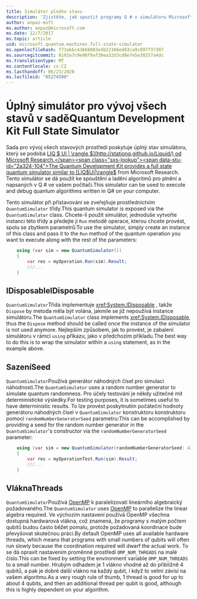 ```yaml
---
title: Simulátor plného stavu
description: 'Zjistěte, jak spustit programy Q # v simulátoru Microsoft Quantum Development Kit úplný stav.'
author: anpaz-msft
ms.author: anpaz@microsoft.com
ms.date: 12/7/2017
ms.topic: article
uid: microsoft.quantum.machines.full-state-simulator
ms.openlocfilehash: f73abbc4366b003e4b22366ed83ca9c897737307
ms.sourcegitcommit: 0181e7c9e98f9af30ea32d3cd8e7e5e30257a4dc
ms.translationtype: MT
ms.contentlocale: cs-CZ
ms.lasthandoff: 06/23/2020
ms.locfileid: "85274590"
---
```

# <a name="quantum-development-kit-full-state-simulator"></a><span data-ttu-id="2a324-103">Úplný simulátor pro vývoj všech stavů v sadě</span><span class="sxs-lookup"><span data-stu-id="2a324-103">Quantum Development Kit Full State Simulator</span></span>

<span data-ttu-id="2a324-104">Sada pro vývoj všech stavových prostředí poskytuje úplný stav simulátoru, který se podobá [LIQ $ UI | \rangle $](http://stationq.github.io/Liquid/) od Microsoft Research.</span><span class="sxs-lookup"><span data-stu-id="2a324-104">The Quantum Development Kit provides a full state quantum simulator similar to [LIQ$Ui|\rangle$](http://stationq.github.io/Liquid/) from Microsoft Research.</span></span>
<span data-ttu-id="2a324-105">Tento simulátor se dá použít ke spouštění a ladění algoritmů pro plnění a napsaných v Q # ve vašem počítači.</span><span class="sxs-lookup"><span data-stu-id="2a324-105">This simulator can be used to execute and debug quantum algorithms written in Q# on your computer.</span></span>

<span data-ttu-id="2a324-106">Tento simulátor při přístavování se zveřejňuje prostřednictvím `QuantumSimulator` třídy.</span><span class="sxs-lookup"><span data-stu-id="2a324-106">This quantum simulator is exposed via the `QuantumSimulator` class.</span></span> <span data-ttu-id="2a324-107">Chcete-li použít simulátor, jednoduše vytvořte instanci této třídy a předejte ji `Run` metodě operace, kterou chcete provést, spolu se zbytkem parametrů:</span><span class="sxs-lookup"><span data-stu-id="2a324-107">To use the simulator, simply create an instance of this class and pass it to the `Run` method of the quantum operation you want to execute along with the rest of the parameters:</span></span>

```csharp
    using (var sim = new QuantumSimulator())
    {
        var res = myOperation.Run(sim).Result;
        ///...
    }
```

## <a name="idisposable"></a><span data-ttu-id="2a324-108">IDisposable</span><span class="sxs-lookup"><span data-stu-id="2a324-108">IDisposable</span></span>

<span data-ttu-id="2a324-109">`QuantumSimulator`Třída implementuje <xref:System.IDisposable> , takže `Dispose` by metoda měla být volána, jakmile se již nepoužívá instance simulátoru.</span><span class="sxs-lookup"><span data-stu-id="2a324-109">The `QuantumSimulator` class implements <xref:System.IDisposable>, thus the `Dispose` method should be called once the instance of the simulator is not used anymore.</span></span> <span data-ttu-id="2a324-110">Nejlepším způsobem, jak to provést, je zabalení simulátoru v rámci `using` příkazu, jako v předchozím příkladu.</span><span class="sxs-lookup"><span data-stu-id="2a324-110">The best way to do this is to wrap the simulator within a `using` statement, as in the example above.</span></span>

## <a name="seed"></a><span data-ttu-id="2a324-111">Sazení</span><span class="sxs-lookup"><span data-stu-id="2a324-111">Seed</span></span>

<span data-ttu-id="2a324-112">`QuantumSimulator`Používá generátor náhodných čísel pro simulaci náhodnosti.</span><span class="sxs-lookup"><span data-stu-id="2a324-112">The `QuantumSimulator` uses a random number generator to simulate quantum randomness.</span></span> <span data-ttu-id="2a324-113">Pro účely testování je někdy užitečné mít deterministické výsledky.</span><span class="sxs-lookup"><span data-stu-id="2a324-113">For testing purposes, it is sometimes useful to have deterministic results.</span></span> <span data-ttu-id="2a324-114">To lze provést poskytnutím počáteční hodnoty generátoru náhodných čísel v `QuantumSimulator` konstruktoru konstruktoru pomocí `randomNumberGeneratorSeed` parametru:</span><span class="sxs-lookup"><span data-stu-id="2a324-114">This can be accomplished by providing a seed for the random number generator in the `QuantumSimulator`'s constructor via the `randomNumberGeneratorSeed` parameter:</span></span>

```csharp
    using (var sim = new QuantumSimulator(randomNumberGeneratorSeed: 42))
    {
        var res = myOperationTest.Run(sim).Result;
        ///...
    }
```

## <a name="threads"></a><span data-ttu-id="2a324-115">Vlákna</span><span class="sxs-lookup"><span data-stu-id="2a324-115">Threads</span></span>

<span data-ttu-id="2a324-116">`QuantumSimulator`Používá [OpenMP](http://www.openmp.org/) k paralelizovatí lineárního algebraický požadovaného.</span><span class="sxs-lookup"><span data-stu-id="2a324-116">The `QuantumSimulator` uses [OpenMP](http://www.openmp.org/) to parallelize the linear algebra required.</span></span> <span data-ttu-id="2a324-117">Ve výchozím nastavení používá OpenMP všechna dostupná hardwarová vlákna, což znamená, že programy s malým počtem qubitů budou často běžet pomalu, protože požadovaná koordinace bude převyšovat skutečnou práci.</span><span class="sxs-lookup"><span data-stu-id="2a324-117">By default OpenMP uses all available hardware threads, which means that programs with small numbers of qubits will often run slowly because the coordination required will dwarf the actual work.</span></span> <span data-ttu-id="2a324-118">To se dá opravit nastavením proměnné prostředí `OMP_NUM_THREADS` na malé číslo.</span><span class="sxs-lookup"><span data-stu-id="2a324-118">This can be fixed by setting the environment variable `OMP_NUM_THREADS` to a small number.</span></span> <span data-ttu-id="2a324-119">Hrubým odhadem je 1 vlákno vhodné až do přibližně 4 qubitů, a pak je dobré další vlákno na každý qubit, i když to velmi závisí na vašem algoritmu.</span><span class="sxs-lookup"><span data-stu-id="2a324-119">As a very rough rule of thumb, 1 thread is good for up to about 4 qubits, and then an additional thread per qubit is good, although this is highly dependent on your algorithm.</span></span>

